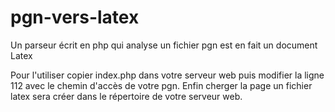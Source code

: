 # pgn-vers-latex
Un parseur écrit en php qui analyse un fichier pgn est en fait un document Latex

Pour l'utiliser copier index.php dans votre serveur web puis modifier la ligne 112 avec 
le chemin d'accès de votre pgn. Enfin cherger la page un fichier latex sera créer dans le répertoire 
de votre serveur web.
